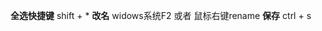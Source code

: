 <!--
 * @Author: 15868707168@163.com 15868707168@163.com
 * @Date: 2023-02-16 16:12:29
 * @LastEditors: 15868707168@163.com 15868707168@163.com
 * @LastEditTime: 2023-02-16 16:28:37
 * @FilePath: \StudyNote\快捷键.md
 * @Description: 这是默认设置,请设置`customMade`, 打开koroFileHeader查看配置 进行设置: https://github.com/OBKoro1/koro1FileHeader/wiki/%E9%85%8D%E7%BD%AE
-->
**全选快捷键**  shift + *
**改名** widows系统F2 或者 鼠标右键rename 
**保存** ctrl + s

